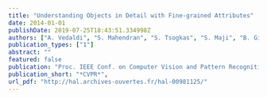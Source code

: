 ```yaml
---
title: "Understanding Objects in Detail with Fine-grained Attributes"
date: 2014-01-01
publishDate: 2019-07-25T18:43:51.334998Z
authors: ["A. Vedaldi", "S. Mahendran", "S. Tsogkas", "S. Maji", "B. Girshick", "J. Kannala", "E. Rahtu", "I. Kokkinos", "M. B. Blaschko", "D. Weiss", "B. Taskar", "K. Simonyan", admin, "S. Mohamed"]
publication_types: ["1"]
abstract: ""
featured: false
publication: "Proc. IEEE Conf. on Computer Vision and Pattern Recognition (CVPR)"
publication_short: "*CVPR*",
url_pdf: "http://hal.archives-ouvertes.fr/hal-00981125/"
---
```

